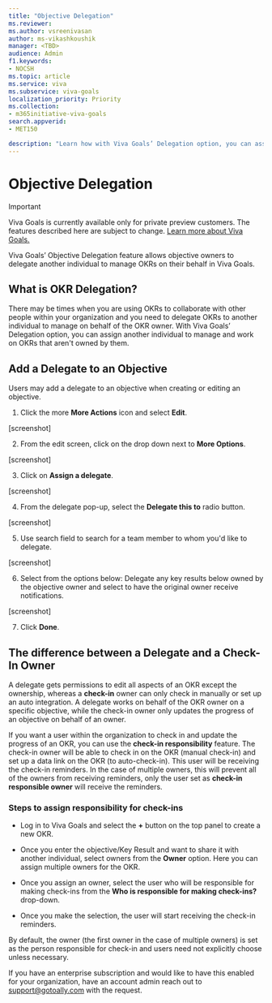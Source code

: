 ```yaml
---
title: "Objective Delegation"
ms.reviewer: 
ms.author: vsreenivasan
author: ms-vikashkoushik
manager: <TBD>
audience: Admin
f1.keywords:
- NOCSH
ms.topic: article
ms.service: viva
ms.subservice: viva-goals
localization_priority: Priority
ms.collection:  
- m365initiative-viva-goals
search.appverid:
- MET150

description: "Learn how with Viva Goals’ Delegation option, you can assign another individual to manage/work on OKRs that aren't owned by them."
---
```


# Objective Delegation

> [!IMPORTANT]
> Viva Goals is currently available only for private preview customers. The features described here are subject to change. [Learn more about Viva Goals.](https://go.microsoft.com/fwlink/?linkid=2189933)

Viva Goals’ Objective Delegation feature allows objective owners to delegate another individual to manage OKRs on their behalf in Viva Goals.

## What is OKR Delegation?

There may be times when you are using OKRs to collaborate with other people within your organization and you need to delegate OKRs to another individual to manage on behalf of the OKR owner. With Viva Goals’ Delegation option, you can assign another individual to manage and work on OKRs that aren't owned by them.

## Add a Delegate to an Objective

Users may add a delegate to an objective when creating or editing an objective.

1. Click the more **More Actions** icon and select **Edit**.

[screenshot]

2. From the edit screen, click on the drop down next to **More Options**.

[screenshot]
    
3. Click on **Assign a delegate**.
    
[screenshot]
    
4. From the delegate pop-up, select the **Delegate this to** radio button.
    
[screenshot]
    
5. Use search field to search for a team member to whom you'd like to delegate.
    
[screenshot]    

6. Select from the options below: Delegate any key results below owned by the objective owner and select to have the original owner receive notifications.

[screenshot]    
    
7. Click **Done**.

## The difference between a Delegate and a Check-In Owner

A delegate gets permissions to edit all aspects of an OKR except the ownership, whereas a **check-in** owner can only check in manually or set up an auto integration. A delegate works on behalf of the OKR owner on a specific objective, while the check-in owner only updates the progress of an objective on behalf of an owner.

If you want a user within the organization to check in and update the progress of an OKR, you can use the **check-in responsibility** feature. The check-in owner will be able to check in on the OKR (manual check-in) and set up a data link on the OKR (to auto-check-in). This user will be receiving the check-in reminders. In the case of multiple owners, this will prevent all of the owners from receiving reminders, only the user set as **check-in responsible owner** will receive the reminders.

### Steps to assign responsibility for check-ins

- Log in to Viva Goals and select the **+** button on the top panel to create a new OKR.

- Once you enter the objective/Key Result and want to share it with another individual, select owners from the **Owner** option. Here you can assign multiple owners for the OKR.

- Once you assign an owner, select the user who will be responsible for making check-ins from the **Who is responsible for making check-ins?** drop-down.

- Once you make the selection, the user will start receiving the check-in reminders.

By default, the owner (the first owner in the case of multiple owners) is set as the person responsible for check-in and users need not explicitly choose unless necessary.

If you have an enterprise subscription and would like to have this enabled for your organization, have an account admin reach out to [support@gotoally.com](mailto:support@gotoally.com) with the request.
